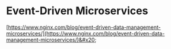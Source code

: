 # Event-Driven Microservices

[https://www.nginx.com/blog/event-driven-data-management-microservices/](https://www.nginx.com/blog/event-driven-data-management-microservices/)&#x20;

